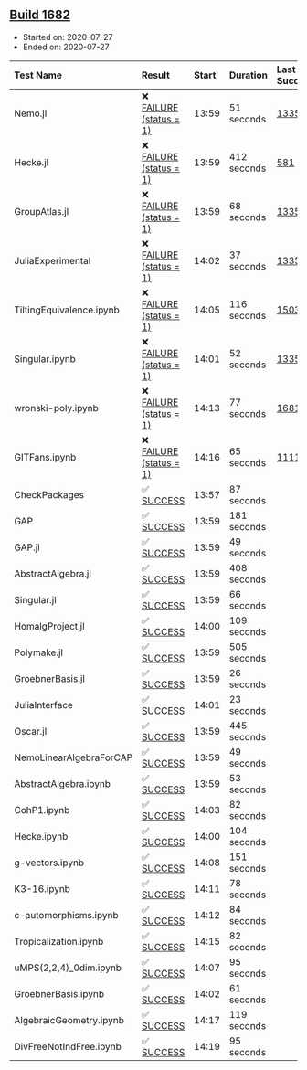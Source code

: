 ## [Build 1682](https://oscarci.mathematik.uni-kl.de/job/oscar-julia-1.4/1682/)

* Started on: 2020-07-27
* Ended on: 2020-07-27

| Test Name    | Result | Start | Duration | Last Success | First Failure |
|:-------------|:-------|:------|:---------|:-------------|:--------------|
| Nemo.jl | ❌ [FAILURE (status = 1)](https://oscarci.mathematik.uni-kl.de/job/oscar-julia-1.4/1682/artifact/logs/build-1682/Nemo.jl.log) | 13:59 | 51 seconds | [1335](https://oscarci.mathematik.uni-kl.de/job/oscar-julia-1.4/1335/) | [1336](https://oscarci.mathematik.uni-kl.de/job/oscar-julia-1.4/1336/) |
| Hecke.jl | ❌ [FAILURE (status = 1)](https://oscarci.mathematik.uni-kl.de/job/oscar-julia-1.4/1682/artifact/logs/build-1682/Hecke.jl.log) | 13:59 | 412 seconds | [581](https://oscarci.mathematik.uni-kl.de/job/oscar-julia-1.4/581/) | [582](https://oscarci.mathematik.uni-kl.de/job/oscar-julia-1.4/582/) |
| GroupAtlas.jl | ❌ [FAILURE (status = 1)](https://oscarci.mathematik.uni-kl.de/job/oscar-julia-1.4/1682/artifact/logs/build-1682/GroupAtlas.jl.log) | 13:59 | 68 seconds | [1335](https://oscarci.mathematik.uni-kl.de/job/oscar-julia-1.4/1335/) | [1336](https://oscarci.mathematik.uni-kl.de/job/oscar-julia-1.4/1336/) |
| JuliaExperimental | ❌ [FAILURE (status = 1)](https://oscarci.mathematik.uni-kl.de/job/oscar-julia-1.4/1682/artifact/logs/build-1682/JuliaExperimental.log) | 14:02 | 37 seconds | [1335](https://oscarci.mathematik.uni-kl.de/job/oscar-julia-1.4/1335/) | [1336](https://oscarci.mathematik.uni-kl.de/job/oscar-julia-1.4/1336/) |
| TiltingEquivalence.ipynb | ❌ [FAILURE (status = 1)](https://oscarci.mathematik.uni-kl.de/job/oscar-julia-1.4/1682/artifact/logs/build-1682/TiltingEquivalence.ipynb.log) | 14:05 | 116 seconds | [1503](https://oscarci.mathematik.uni-kl.de/job/oscar-julia-1.4/1503/) | [1504](https://oscarci.mathematik.uni-kl.de/job/oscar-julia-1.4/1504/) |
| Singular.ipynb | ❌ [FAILURE (status = 1)](https://oscarci.mathematik.uni-kl.de/job/oscar-julia-1.4/1682/artifact/logs/build-1682/Singular.ipynb.log) | 14:01 | 52 seconds | [1335](https://oscarci.mathematik.uni-kl.de/job/oscar-julia-1.4/1335/) | [1336](https://oscarci.mathematik.uni-kl.de/job/oscar-julia-1.4/1336/) |
| wronski-poly.ipynb | ❌ [FAILURE (status = 1)](https://oscarci.mathematik.uni-kl.de/job/oscar-julia-1.4/1682/artifact/logs/build-1682/wronski-poly.ipynb.log) | 14:13 | 77 seconds | [1681](https://oscarci.mathematik.uni-kl.de/job/oscar-julia-1.4/1681/) | [1682](https://oscarci.mathematik.uni-kl.de/job/oscar-julia-1.4/1682/) |
| GITFans.ipynb | ❌ [FAILURE (status = 1)](https://oscarci.mathematik.uni-kl.de/job/oscar-julia-1.4/1682/artifact/logs/build-1682/GITFans.ipynb.log) | 14:16 | 65 seconds | [1111](https://oscarci.mathematik.uni-kl.de/job/oscar-julia-1.4/1111/) | [1112](https://oscarci.mathematik.uni-kl.de/job/oscar-julia-1.4/1112/) |
| CheckPackages | ✅ [SUCCESS](https://oscarci.mathematik.uni-kl.de/job/oscar-julia-1.4/1682/artifact/logs/build-1682/CheckPackages.log) | 13:57 | 87 seconds |  |  |
| GAP | ✅ [SUCCESS](https://oscarci.mathematik.uni-kl.de/job/oscar-julia-1.4/1682/artifact/logs/build-1682/GAP.log) | 13:59 | 181 seconds |  |  |
| GAP.jl | ✅ [SUCCESS](https://oscarci.mathematik.uni-kl.de/job/oscar-julia-1.4/1682/artifact/logs/build-1682/GAP.jl.log) | 13:59 | 49 seconds |  |  |
| AbstractAlgebra.jl | ✅ [SUCCESS](https://oscarci.mathematik.uni-kl.de/job/oscar-julia-1.4/1682/artifact/logs/build-1682/AbstractAlgebra.jl.log) | 13:59 | 408 seconds |  |  |
| Singular.jl | ✅ [SUCCESS](https://oscarci.mathematik.uni-kl.de/job/oscar-julia-1.4/1682/artifact/logs/build-1682/Singular.jl.log) | 13:59 | 66 seconds |  |  |
| HomalgProject.jl | ✅ [SUCCESS](https://oscarci.mathematik.uni-kl.de/job/oscar-julia-1.4/1682/artifact/logs/build-1682/HomalgProject.jl.log) | 14:00 | 109 seconds |  |  |
| Polymake.jl | ✅ [SUCCESS](https://oscarci.mathematik.uni-kl.de/job/oscar-julia-1.4/1682/artifact/logs/build-1682/Polymake.jl.log) | 13:59 | 505 seconds |  |  |
| GroebnerBasis.jl | ✅ [SUCCESS](https://oscarci.mathematik.uni-kl.de/job/oscar-julia-1.4/1682/artifact/logs/build-1682/GroebnerBasis.jl.log) | 13:59 | 26 seconds |  |  |
| JuliaInterface | ✅ [SUCCESS](https://oscarci.mathematik.uni-kl.de/job/oscar-julia-1.4/1682/artifact/logs/build-1682/JuliaInterface.log) | 14:01 | 23 seconds |  |  |
| Oscar.jl | ✅ [SUCCESS](https://oscarci.mathematik.uni-kl.de/job/oscar-julia-1.4/1682/artifact/logs/build-1682/Oscar.jl.log) | 13:59 | 445 seconds |  |  |
| NemoLinearAlgebraForCAP | ✅ [SUCCESS](https://oscarci.mathematik.uni-kl.de/job/oscar-julia-1.4/1682/artifact/logs/build-1682/NemoLinearAlgebraForCAP.log) | 13:59 | 49 seconds |  |  |
| AbstractAlgebra.ipynb | ✅ [SUCCESS](https://oscarci.mathematik.uni-kl.de/job/oscar-julia-1.4/1682/artifact/logs/build-1682/AbstractAlgebra.ipynb.log) | 13:59 | 53 seconds |  |  |
| CohP1.ipynb | ✅ [SUCCESS](https://oscarci.mathematik.uni-kl.de/job/oscar-julia-1.4/1682/artifact/logs/build-1682/CohP1.ipynb.log) | 14:03 | 82 seconds |  |  |
| Hecke.ipynb | ✅ [SUCCESS](https://oscarci.mathematik.uni-kl.de/job/oscar-julia-1.4/1682/artifact/logs/build-1682/Hecke.ipynb.log) | 14:00 | 104 seconds |  |  |
| g-vectors.ipynb | ✅ [SUCCESS](https://oscarci.mathematik.uni-kl.de/job/oscar-julia-1.4/1682/artifact/logs/build-1682/g-vectors.ipynb.log) | 14:08 | 151 seconds |  |  |
| K3-16.ipynb | ✅ [SUCCESS](https://oscarci.mathematik.uni-kl.de/job/oscar-julia-1.4/1682/artifact/logs/build-1682/K3-16.ipynb.log) | 14:11 | 78 seconds |  |  |
| c-automorphisms.ipynb | ✅ [SUCCESS](https://oscarci.mathematik.uni-kl.de/job/oscar-julia-1.4/1682/artifact/logs/build-1682/c-automorphisms.ipynb.log) | 14:12 | 84 seconds |  |  |
| Tropicalization.ipynb | ✅ [SUCCESS](https://oscarci.mathematik.uni-kl.de/job/oscar-julia-1.4/1682/artifact/logs/build-1682/Tropicalization.ipynb.log) | 14:15 | 82 seconds |  |  |
| uMPS(2,2,4)_0dim.ipynb | ✅ [SUCCESS](https://oscarci.mathematik.uni-kl.de/job/oscar-julia-1.4/1682/artifact/logs/build-1682/uMPS-2-2-4-_0dim.ipynb.log) | 14:07 | 95 seconds |  |  |
| GroebnerBasis.ipynb | ✅ [SUCCESS](https://oscarci.mathematik.uni-kl.de/job/oscar-julia-1.4/1682/artifact/logs/build-1682/GroebnerBasis.ipynb.log) | 14:02 | 61 seconds |  |  |
| AlgebraicGeometry.ipynb | ✅ [SUCCESS](https://oscarci.mathematik.uni-kl.de/job/oscar-julia-1.4/1682/artifact/logs/build-1682/AlgebraicGeometry.ipynb.log) | 14:17 | 119 seconds |  |  |
| DivFreeNotIndFree.ipynb | ✅ [SUCCESS](https://oscarci.mathematik.uni-kl.de/job/oscar-julia-1.4/1682/artifact/logs/build-1682/DivFreeNotIndFree.ipynb.log) | 14:19 | 95 seconds |  |  |
